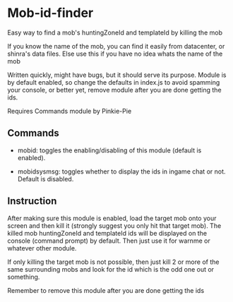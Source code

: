 # Mob-id-finder
Easy way to find a mob's huntingZoneId and templateId by killing the mob

If you know the name of the mob, you can find it easily from datacenter, or shinra's data files. Else use this if you have no idea whats the name of the mob

Written quickly, might have bugs, but it should serve its purpose. Module is by default enabled, so change the defaults in index.js to avoid spamming your console, or better yet, remove module after you are done getting the ids.

Requires Commands module by Pinkie-Pie

## Commands
- mobid: toggles the enabling/disabling of this module (default is enabled). 

- mobidsysmsg: toggles whether to display the ids in ingame chat or not. Default is disabled.

## Instruction
After making sure this module is enabled, load the target mob onto your screen and then kill it (strongly suggest you only hit that target mob). The killed mob huntingZoneId and templateId ids will be displayed on the console (command prompt) by default. Then just use it for warnme or whatever other module.

If only killing the target mob is not possible, then just kill 2 or more of the same surrounding mobs and look for the id which is the odd one out or something.

Remember to remove this module after you are done getting the ids
